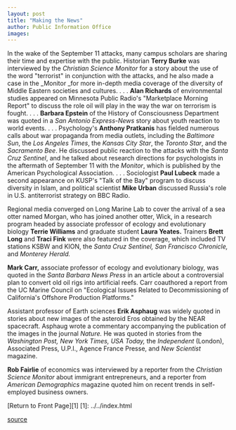 ```yaml
---
layout: post
title: "Making the News"
author: Public Information Office
images:
---
```


In the wake of the September 11 attacks, many campus scholars are sharing their time and expertise with the public. Historian **Terry Burke** was interviewed by the _Christian Science Monitor_ for a story about the use of the word "terrorist" in conjunction with the attacks, and he also made a case in the _Monitor _for more in-depth media coverage of the diversity of Middle Eastern societies and cultures. . . . **Alan Richards** of environmental studies appeared on Minnesota Public Radio's "Marketplace Morning Report" to discuss the role oil will play in the way the war on terrorism is fought. . . . **Barbara Epstein** of the History of Consciousness Department was quoted in a _San Antonio Express-News_ story about youth reaction to world events. . . . Psychology's **Anthony Pratkanis** has fielded numerous calls about war propaganda from media outlets, including the _Baltimore Sun_, the _Los Angeles Times_, the _Kansas City Star_, the _Toronto Star_, and the _Sacramento Bee_. He discussed public reaction to the attacks with the _Santa Cruz Sentinel_, and he talked about research directions for psychologists in the aftermath of September 11 with the _Monitor_, which is published by the American Psychological Association. . . . Sociologist **Paul Lubeck** made a second appearance on KUSP's "Talk of the Bay" program to discuss diversity in Islam, and political scientist **Mike Urban** discussed Russia's role in U.S. antiterrorist strategy on BBC Radio.

Regional media converged on Long Marine Lab to cover the arrival of a sea otter named Morgan, who has joined another otter, Wick, in a research program headed by associate professor of ecology and evolutionary biology **Terrie Williams** and graduate student **Laura Yeates.** Trainers **Brett Long** and **Traci Fink** were also featured in the coverage, which included TV stations KSBW and KION, the _Santa Cruz Sentinel, San Francisco Chronicle,_ and _Monterey Herald._   
  
**Mark Carr,** associate professor of ecology and evolutionary biology, was quoted in the _Santa Barbara News Press_ in an article about a controversial plan to convert old oil rigs into artificial reefs. Carr coauthored a report from the UC Marine Council on "Ecological Issues Related to Decommissioning of California's Offshore Production Platforms."  
  
Assistant professor of Earth sciences **Erik Asphaug** was widely quoted in stories about new images of the asteroid Eros obtained by the NEAR spacecraft. Asphaug wrote a commentary accompanying the publication of the images in the journal _Nature._ He was quoted in stories from the _Washington Post, New York Times, USA Today,_ the _Independent_ (London), Associated Press, U.P.I., Agence France Presse, and _New Scientist_ magazine.

**Rob Fairlie** of economics was interviewed by a reporter from the _Christian Science Monitor_ about immigrant entrepreneurs, and a reporter from _American Demographics_ magazine quoted him on recent trends in self-employed business owners.

[Return to Front Page][1]
[1]: ../../index.html

[source](http://www1.ucsc.edu/currents/01-02/10-15/makenews.html "Permalink to makenews")
